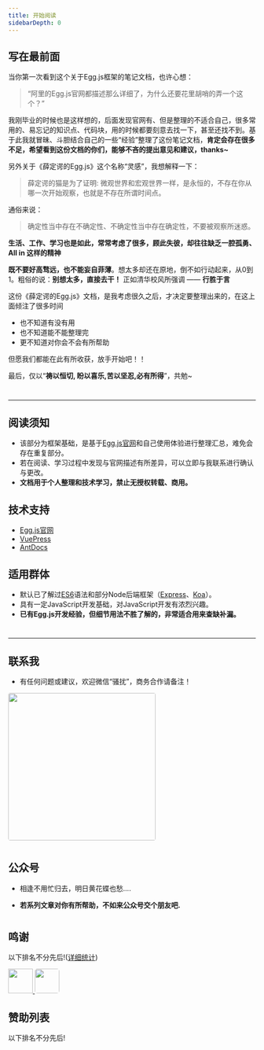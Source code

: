 ```yaml
---
title: 开始阅读
sidebarDepth: 0
---
```


## 写在最前面


当你第一次看到这个关于Egg.js框架的笔记文档，也许心想：

> “阿里的Egg.js官网都描述那么详细了，为什么还要花里胡哨的弄一个这个？”

我刚毕业的时候也是这样想的，后面发现官网有、但是整理的不适合自己，很多常用的、易忘记的知识点、代码块，用的时候都要刻意去找一下，甚至还找不到。基于此我就冒昧、斗胆结合自己的一些“经验”整理了这份笔记文档，**肯定会存在很多不足，希望看到这份文档的你们，能够不吝的提出意见和建议，thanks~**

另外关于《薛定谔的Egg.js》这个名称“灵感”，我想解释一下：


> 薛定谔的猫是为了证明: 微观世界和宏观世界一样，是永恒的，不存在你从哪一次开始观察，也就是不存在所谓时间点。

通俗来说：

> 确定性当中存在不确定性、不确定性当中存在确定性，不要被观察所迷惑。


**生活、工作、学习也是如此，常常考虑了很多，顾此失彼，却往往缺乏一腔孤勇、All in 这样的精神**

**既不要好高骛远，也不能妄自菲薄**。想太多却还在原地，倒不如行动起来，从0到1。粗俗的说：**别想太多，直接去干！** 正如清华校风所强调 —— **行胜于言**


这份《薛定谔的Egg.js》文档，是我考虑很久之后，才决定要整理出来的，在这上面倾注了很多时间


- 也不知道有没有用
- 也不知道能不能整理完
- 更不知道对你会不会有所帮助


但愿我们都能在此有所收获，放手开始吧！！


最后，仅以“**祷以恒切, 盼以喜乐,苦以坚忍,必有所得**”，共勉~


#
---


## 阅读须知


- 该部分为框架基础，是基于[Egg.js官网](https://eggjs.org/zh-cn/)和自己使用体验进行整理汇总，难免会存在重复部分。
- 若在阅读、学习过程中发现与官网描述有所差异，可以立即与我联系进行确认与更改。
- **文档用于个人整理和技术学习，禁止无授权转载、商用。**





## 技术支持

- [Egg.js官网](https://eggjs.org/zh-cn/)
- [VuePress](https://www.vuepress.cn/guide)
- [AntDocs](https://antdocs.seeyoz.cn/guide/) 



## 适用群体


- 默认已了解过[ES6](https://es6.ruanyifeng.com/)语法和部分Node后端框架（[Express](https://www.expressjs.com.cn/)、[Koa](https://koa.bootcss.com/)）。
- 具有一定JavaScript开发基础，对JavaScript开发有浓烈兴趣。
- **已有Egg.js开发经验，但细节用法不胜了解的，非常适合用来查缺补漏。**

#
---


## 联系我

- 有任何问题或建议，欢迎微信“骚扰”，商务合作请备注！

<div align="left">
<img src="/assets/wechat.jpg" width="300" height="300"  style="border-radius:4px;"/>
</div>



#

## 公众号


- 相逢不用忙归去，明日黄花蝶也愁....

- **若系列文章对你有所帮助，不如来公众号交个朋友吧.**

<template>
  <div>
    <a-row>
      <a-col :xs="20" :sm="16" :md="12" :lg="10" :xl="10"><img src="/assets/gzh.png"/>
      </a-col>
    </a-row>
  </div>
</template>






#

## 鸣谢


以下排名不分先后!([详细统计]())


<div>
  <a href="https://github.com/ChiefPing" target="_blank">
    <img src="https://avatars2.githubusercontent.com/u/34122068?s=460&v=4" width="50px" style="brder-radius:5px;"/>
  </a>  <a href="https://github.com/xiaoliuxin" target="_blank">
    <img src="/egg-learning/docs/.vuepress/public/assets/aliPay.jpg"  style="border-radius:5px;"  width="50px"/>
  </a>
</div>


## 赞助列表

以下排名不分先后!


